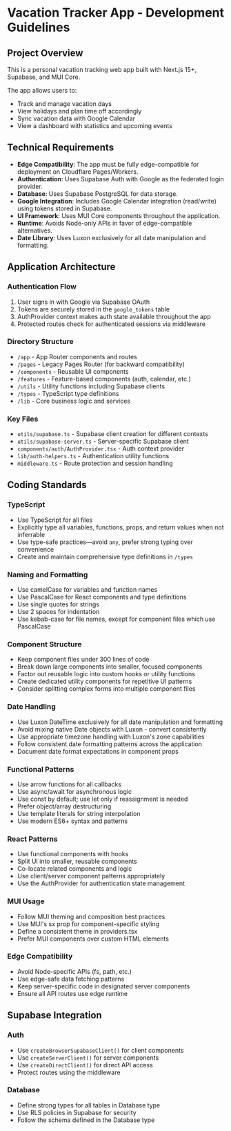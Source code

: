 # Vacation Tracker App - Development Guidelines

## Project Overview

This is a personal vacation tracking web app built with Next.js 15+, Supabase, and MUI Core.

The app allows users to:
- Track and manage vacation days
- View holidays and plan time off accordingly
- Sync vacation data with Google Calendar
- View a dashboard with statistics and upcoming events

## Technical Requirements

- **Edge Compatibility**: The app must be fully edge-compatible for deployment on Cloudflare Pages/Workers.
- **Authentication**: Uses Supabase Auth with Google as the federated login provider.
- **Database**: Uses Supabase PostgreSQL for data storage.
- **Google Integration**: Includes Google Calendar integration (read/write) using tokens stored in Supabase.
- **UI Framework**: Uses MUI Core components throughout the application.
- **Runtime**: Avoids Node-only APIs in favor of edge-compatible alternatives.
- **Date Library**: Uses Luxon exclusively for all date manipulation and formatting.

## Application Architecture

### Authentication Flow
1. User signs in with Google via Supabase OAuth
2. Tokens are securely stored in the `google_tokens` table
3. AuthProvider context makes auth state available throughout the app
4. Protected routes check for authenticated sessions via middleware

### Directory Structure
- `/app` - App Router components and routes
- `/pages` - Legacy Pages Router (for backward compatibility)
- `/components` - Reusable UI components
- `/features` - Feature-based components (auth, calendar, etc.)
- `/utils` - Utility functions including Supabase clients
- `/types` - TypeScript type definitions
- `/lib` - Core business logic and services

### Key Files
- `utils/supabase.ts` - Supabase client creation for different contexts
- `utils/supabase-server.ts` - Server-specific Supabase client
- `components/auth/AuthProvider.tsx` - Auth context provider
- `lib/auth-helpers.ts` - Authentication utility functions
- `middleware.ts` - Route protection and session handling

## Coding Standards

### TypeScript
- Use TypeScript for all files
- Explicitly type all variables, functions, props, and return values when not inferrable
- Use type-safe practices—avoid `any`, prefer strong typing over convenience
- Create and maintain comprehensive type definitions in `/types`

### Naming and Formatting
- Use camelCase for variables and function names
- Use PascalCase for React components and type definitions
- Use single quotes for strings
- Use 2 spaces for indentation
- Use kebab-case for file names, except for component files which use PascalCase

### Component Structure
- Keep component files under 300 lines of code
- Break down large components into smaller, focused components
- Factor out reusable logic into custom hooks or utility functions
- Create dedicated utility components for repetitive UI patterns
- Consider splitting complex forms into multiple component files

### Date Handling
- Use Luxon DateTime exclusively for all date manipulation and formatting
- Avoid mixing native Date objects with Luxon - convert consistently
- Use appropriate timezone handling with Luxon's zone capabilities
- Follow consistent date formatting patterns across the application
- Document date format expectations in component props

### Functional Patterns
- Use arrow functions for all callbacks
- Use async/await for asynchronous logic
- Use const by default; use let only if reassignment is needed
- Prefer object/array destructuring
- Use template literals for string interpolation
- Use modern ES6+ syntax and patterns

### React Patterns
- Use functional components with hooks
- Split UI into smaller, reusable components
- Co-locate related components and logic
- Use client/server component patterns appropriately
- Use the AuthProvider for authentication state management

### MUI Usage
- Follow MUI theming and composition best practices
- Use MUI's sx prop for component-specific styling
- Define a consistent theme in providers.tsx
- Prefer MUI components over custom HTML elements

### Edge Compatibility
- Avoid Node-specific APIs (fs, path, etc.)
- Use edge-safe data fetching patterns
- Keep server-specific code in designated server components
- Ensure all API routes use edge runtime

## Supabase Integration

### Auth
- Use `createBrowserSupabaseClient()` for client components
- Use `createServerClient()` for server components
- Use `createDirectClient()` for direct API access
- Protect routes using the middleware

### Database
- Define strong types for all tables in Database type
- Use RLS policies in Supabase for security
- Follow the schema defined in the Database type
